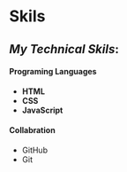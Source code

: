 # Skils
## _My **Technical Skils**_:

#### Programing Languages
- __HTML__
- __CSS__
- __JavaScript__

#### **Collabration**
- GitHub
- Git
